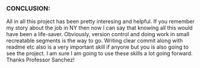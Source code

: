 ### CONCLUSION: ###

All in all this project has been pretty interesing and helpful. If you remember my story about the job in NY then now I can say that knowing all this would have been a life-saver. Obviously, version control and doing work in small recreatable segments is the way to go. Writing clear commit along with readme etc also is a very important skill if anyone but you is also going to see the project. I am sure I am going to use these skills a lot going forward. Thanks Professor Sanchez!


